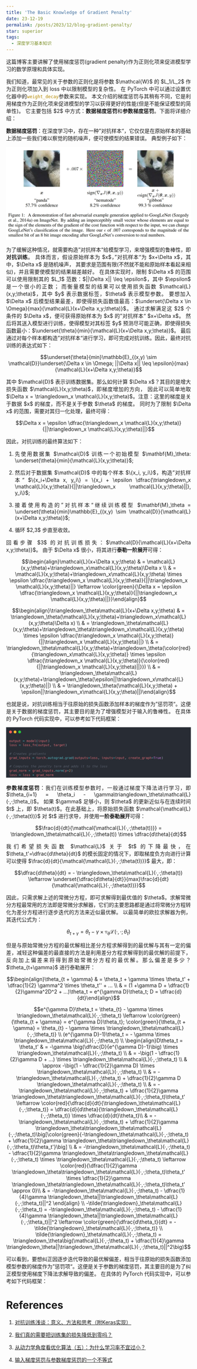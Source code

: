 ```yaml
---
title: 'The Basic Knowledge of Gradient Penalty'
date: 23-12-19
permalink: /posts/2023/12/blog-gradient-penalty/
star: superior
tags:
  - 深度学习基本知识
---
```


<p style="text-align:justify; text-justify:inter-ideograph;">这篇博客主要讲解了使用梯度惩罚(gradient penalty)作为正则化项来促进模型学习的数学原理和具体实现。</p>

<p style="text-align:justify; text-justify:inter-ideograph;">我们知道，最常见的关于参数的正则化是将参数 $\mathcal{W}$ 的 $L_1/L_2$ 作为正则化项加入到 loss 中以限制模型的复杂性。
在 PyTorch 中可以通过设置优化器中的<code style="color: #B58900">weight_decay</code>参数来实现。
本文介绍的梯度惩罚与其稍有不同，它是利用梯度作为正则化项来促进模型的学习以获得更好的性能(但是不能保证模型的简单性)。
它主要包括 $2$ 中方式：<b>数据梯度惩罚</b>和<b>参数梯度惩罚</b>。下面将详细介绍：</p>

<p style="text-align:justify; text-justify:inter-ideograph;"><b>数据梯度惩罚</b>：在深度学习中，存在一种”对抗样本“，它仅仅是在原始样本的基础上添加一些我们难以察觉的随机噪声，便可使模型的结果错误。
典型例子如下：</p>

![adversarial example](/images/adversarial_example.png)

<p style="text-align:justify; text-justify:inter-ideograph;">为了缓解这种情况，就需要构造”对抗样本“给模型学习，来增强模型的鲁棒性，即<b>对抗训练</b>。
具体而言，假设原始样本为 $x$，”对抗样本“为 $x+\Delta x$，其中，$\Delta x$ 是随机噪声，
其要求是范围有限(不然就不能和原始样本看起来相似)，并且需要使模型的结果越差越好。
在具体实现时，限制 $\Delta x$ 的范围可以使用限制其的 $L_1$ 范数：$||\Delta x|| \leq \epsilon$，其中 $\epsilon$ 是一个很小的正数；
而衡量模型的结果可以使用损失函数 $\mathcal{L}(x,y;\theta)$，其中 $y$ 表示数据标签，$\theta$ 表示模型参数。
要想加入 $\Delta x$ 后模型结果最差，即使得损失函数值最高：$\underset{\Delta x \in \Omega}{max}{\mathcal{L}(x+\Delta x,y;\theta)}$。
通过求解满足这 $2$ 个条件的 $\Delta x$，便可获得原始样本为 $x$ 的”对抗样本“ $x+\Delta x$。
然后将其送入模型进行训练，使得模型对其标签 $y$ 预测尽可能正确，即使得损失函数最小：$\underset{\theta}{min}{\mathcal{L}(x+\Delta x,y;\theta)}$。
最后通过对每个样本都构造”对抗样本“进行学习，即可完成对抗训练。因此，最终对抗训练的表达式如下：</p>

$$\underset{\theta}{min}\mathbb{E}_{(x,y) \sim \mathcal{D}}\underset{\Delta x \in \Omega; ||\Delta x|| \leq \epsilon}{max}{\mathcal{L}(x+\Delta x,y;\theta)}$$

<p style="text-align:justify; text-justify:inter-ideograph;">其中 $\mathcal{D}$ 表示训练数据集。那么如何计算 $\Delta x$？其目的是增大损失函数 $\mathcal{L}(x,y;\theta)$，即梯度增加的方向，
因此可以简单地取 $\Delta x = \triangledown_x \mathcal{L}(x,y;\theta)$。注意：这里的梯度是关于数据 $x$ 的梯度，而不是关于参数 $\theta$ 的梯度。
同时为了限制 $\Delta x$ 的范围，需要对其归一化处理，最终可得：</p>

$$\Delta x = \epsilon \dfrac{\triangledown_x \mathcal{L}(x,y;\theta)}{||\triangledown_x \mathcal{L}(x,y;\theta)||}$$

<p style="text-align:justify; text-justify:inter-ideograph;">因此，对抗训练的最终算法如下：</p>

1. <p style="text-align:justify; text-justify:inter-ideograph;">先使用数据集 $\mathcal{D}$ 训练一个初始模型 $\mathbf{M}_\theta: \underset{\theta}{min}{\mathcal{L}(x,y;\theta)}$;
2. <p style="text-align:justify; text-justify:inter-ideograph;">然后对于数据集 $\mathcal{D}$ 中的每个样本 $\{x_i, y_i\}$，构造”对抗样本“  $\{x_i+\Delta x, y_i\} = \{x_i + \epsilon \dfrac{\triangledown_x \mathcal{L}(x,y;\theta)}{||\triangledown_x \mathcal{L}(x,y;\theta)||}, y_i\}$;
3. <p style="text-align:justify; text-justify:inter-ideograph;">接着使用构造的”对抗样本“继续训练模型 $\mathbf{M}_\theta = \underset{\theta}{min}\mathbb{E}_{(x,y) \sim \mathcal{D}}{\mathcal{L}(x+\Delta x,y;\theta)}$;
4. <p style="text-align:justify; text-justify:inter-ideograph;">循环 $2,3$ 步直至收敛。</p>

<p style="text-align:justify; text-justify:inter-ideograph;">回看步骤 $3$ 的对抗训练损失：$\mathcal{D}{\mathcal{L}(x+\Delta x,y;\theta)}$。
由于 $\Delta x$ 很小，将其进行<b>泰勒一阶展开</b>可得：</p>

$$\begin{align}\mathcal{L}(x+\Delta x,y;\theta) & = \mathcal{L}(x,y;\theta)+\triangledown_x\mathcal{L}(x,y;\theta)\Delta x \\
& = \mathcal{L}(x,y;\theta)+\triangledown_x\mathcal{L}(x,y;\theta) \times \epsilon \dfrac{\triangledown_x \mathcal{L}(x,y;\theta)}{||\triangledown_x \mathcal{L}(x,y;\theta)||} \leftarrow \color{green}{\Delta x = \epsilon \dfrac{\triangledown_x \mathcal{L}(x,y;\theta)}{||\triangledown_x \mathcal{L}(x,y;\theta)||}}\end{align}$$

$$\begin{align}\triangledown_\theta\mathcal{L}(x+\Delta x,y;\theta) & = \triangledown_\theta(\mathcal{L}(x,y;\theta)+\triangledown_x\mathcal{L}(x,y;\theta)\Delta x) \\
& = \triangledown_\theta\mathcal{L}(x,y;\theta)+\triangledown_\theta\triangledown_x\mathcal{L}(x,y;\theta) \times \epsilon \dfrac{\triangledown_x \mathcal{L}(x,y;\theta)}{||\triangledown_x \mathcal{L}(x,y;\theta)||} \\
& = \triangledown_\theta\mathcal{L}(x,y;\theta)+\triangledown_\theta(\color{red}{\triangledown_x\mathcal{L}(x,y;\theta)} \times \epsilon \dfrac{\triangledown_x \mathcal{L}(x,y;\theta)}{\color{red}{||\triangledown_x \mathcal{L}(x,y;\theta)||}}) \\
& = \triangledown_\theta\mathcal{L}(x,y;\theta)+\triangledown_\theta(\epsilon||\triangledown_x\mathcal{L}(x,y;\theta)||) \\
& = \triangledown_\theta(\mathcal{L}(x,y;\theta) + \epsilon||\triangledown_x\mathcal{L}(x,y;\theta)||)\end{align}$$

<p style="text-align:justify; text-justify:inter-ideograph;">也就是说，对抗训练相当于往原始的损失函数添加样本的梯度作为”惩罚项“。这便是关于数据的梯度惩罚，其主要目的是为了增强模型对于输入的鲁棒性。
在具体的 PyTorch 代码实现中，可以参考如下代码框架：</p>

![data penalty gradient code](/images/data_gradient_penalty.png)

<p style="text-align:justify; text-justify:inter-ideograph;"><b>参数梯度惩罚</b>：我们在训练模型参数时，一般通过梯度下降法进行学习，即 $\theta_{i+1} = \theta_i - \gamma\triangledown_\theta\mathcal{L}(·,·;\theta_i)$。
如果 $\gamma$ 足够小，则 $\theta$ 的更新近似与在连续时间 $t$ 上，即 $\theta(t)$。在此基础上，将原始损失函数 $\mathcal{\mathcal{L}(·,·;\theta(t))}$ 对 $t$ 进行求导，并使用<b>一阶泰勒展开</b>可得：</p>

$$\frac{d}{dt}{\mathcal{\mathcal{L}(·,·;\theta(t))}} = \triangledown_\theta\mathcal{L}(·,·;\theta(t)) \times \dfrac{d\theta}{dt}$$

<p style="text-align:justify; text-justify:inter-ideograph;">我们希望损失函数 $\mathcal{L}$ 关于 $t$ 的下降最快，在 $\theta_t'=\dfrac{d\theta}{dt}$ 的模长固定的情况下，即取梯度负方向进行计算可以使得 $\frac{d}{dt}{\mathcal{\mathcal{L}(·,·;\theta(t))}}$ 最大，即：</p>

$$\dfrac{d\theta}{dt} = - \triangledown_\theta\mathcal{L}(·,·;\theta(t)) \leftarrow \underset{\dfrac{d\theta}{dt}}{max}\frac{d}{dt}{\mathcal{\mathcal{L}(·,·;\theta(t))}}$$

<p style="text-align:justify; text-justify:inter-ideograph;">因此，只需求解上述的常微分方程，即可求解得到最优值的 $\theta$。求解常微分方程最常用的方法即是常微分求解器，它们的主要思路都是通过将常微分方程转化为差分方程进行逐步迭代的方法来近似最优解。
以最简单的欧拉求解器为例，其迭代公式为：</p>

$$\theta_{t + \gamma} = \theta_{t} - \gamma \times \triangledown_\theta\mathcal{L}(·,·;\theta_t)$$

<p style="text-align:justify; text-justify:inter-ideograph;">但是与原始常微分方程的最优解相比差分方程求解得到的最优解与其有一定的偏差，减轻这种偏差的最直接的方法是利用差分方程求解得到的最优解的前提下，
反向加上偏差来将得到原始常微分方程的最优解。那么偏差是多少？$\theta_{t+\gamma}$ 进行泰勒展开：</p>

$$\begin{align}\theta_{t + \gamma} & = \theta_t + \gamma \times \theta_t' + \dfrac{1}{2} \gamma^2 \times \theta_t'' + ... \\
& = (1  +\gamma D + \dfrac{1}{2}\gamma^2D^2 + ...)\theta_t = e^{\gamma D}\theta_t; D = \dfrac{d}{dt}\end{align}$$

$$e^{\gamma D}\theta_t = \theta_{t} - \gamma \times \triangledown_\theta\mathcal{L}(·,·;\theta_t) \leftarrow \color{green}{\theta_{t + \gamma} = e^{\gamma D}\theta_t}; \color{green}{\theta_{t + \gamma} = \theta_{t} - \gamma \times \triangledown_\theta\mathcal{L}(·,·;\theta_t)} \\
(e^{\gamma D}-1)\theta_t = - \gamma \times \triangledown_\theta\mathcal{L}(·,·;\theta_t) \\
\begin{align}D\theta_t = \theta_t' & = -\gamma \big(\dfrac{D}{e^{\gamma D}-1}\big) \times \triangledown_\theta\mathcal{L}(·,·;\theta_t) \\
& = -\big(1 - \dfrac{1}{2}\gamma D + ...) \times \triangledown_\theta\mathcal{L}(·,·;\theta_t) \\
& \approx -\big(1 - \dfrac{1}{2}\gamma D) \times \triangledown_\theta\mathcal{L}(·,·;\theta_t) \\
& = -\triangledown_\theta\mathcal{L}(·,·;\theta_t) + \dfrac{1}{2}\gamma D \triangledown_\theta\mathcal{L}(·,·;\theta_t) \\
& = -\triangledown_\theta\mathcal{L}(·,·;\theta_t) + \dfrac{1}{2}\gamma \triangledown_\theta\triangledown_\theta\mathcal{L}(·,·;\theta_t)\theta_t' \leftarrow \color{red}{\dfrac{d}{dt}{\triangledown_\theta\mathcal{L}(·,·;\theta_t)} = \dfrac{d}{d\theta}{\triangledown_\theta\mathcal{L}(·,·;\theta_t)} \times \dfrac{d}{dt}\theta_t}\\
& = -\triangledown_\theta\mathcal{L}(·,·;\theta_t) + \dfrac{1}{2}\gamma \triangledown_\theta\triangledown_\theta\mathcal{L}(·,·;\theta_t)\big[\color{green}{-\triangledown_\theta\mathcal{L}(·,·;\theta_t) + \dfrac{1}{2}\gamma \triangledown_\theta\triangledown_\theta\mathcal{L}(·,·;\theta_t)\theta_t'}\big] \\
& = -\triangledown_\theta\mathcal{L}(·,·;\theta_t) - \dfrac{1}{2}\gamma \triangledown_\theta\triangledown_\theta\mathcal{L}(·,·;\theta_t) \times \triangledown_\theta\mathcal{L}(·,·;\theta_t) \leftarrow \color{red}{\dfrac{1}{2}\gamma \triangledown_\theta\triangledown_\theta\mathcal{L}(·,·;\theta_t)\theta_t' \times \dfrac{1}{2}\gamma \triangledown_\theta\triangledown_\theta\mathcal{L}(·,·;\theta_t)\theta_t' \approx 0}\\
& = -\triangledown_\theta\mathcal{L}(·,·;\theta_t) - \dfrac{1}{4}\gamma \triangledown_\theta||\triangledown_\theta\mathcal{L}(·,·;\theta_t)||^2 \end{align} \\
-\tilde{\triangledown}_\theta\mathcal{L}(·,·;\theta_t) = -\triangledown_\theta\mathcal{L}(·,·;\theta_t) - \dfrac{1}{4}\gamma \triangledown_\theta||\triangledown_\theta\mathcal{L}(·,·;\theta_t)||^2 \leftarrow \color{green}{\dfrac{d\theta_t}{dt} = - \tilde{\triangledown}_\theta\mathcal{L}(·,·;\theta_t)} \\
\tilde{\triangledown}_\theta\mathcal{L}(·,·;\theta_t) = \triangledown_\theta\big(\mathcal{L}(·,·;\theta_t) + \dfrac{1}{4}\gamma \triangledown_\theta||\triangledown_\theta\mathcal{L}(·,·;\theta_t)||^2\big)$$

<p style="text-align:justify; text-justify:inter-ideograph;">可以看到，要想纠正因逐步迭代导致的最优解偏差，相当于往原始的损失函数添加模型参数的梯度作为”惩罚项“。这便是关于参数的梯度惩罚，其主要目的是为了纠正模型使用梯度下降法求解导致的偏差。
在具体的 PyTorch 代码实现中，可以参考如下代码框架：</p>

References
===

1. [对抗训练浅谈：意义、方法和思考（附Keras实现）](https://kexue.fm/archives/7234)

2. [我们真的需要把训练集的损失降低到零吗？](https://kexue.fm/archives/7643)

3. [从动力学角度看优化算法（五）：为什么学习率不宜过小？](https://kexue.fm/archives/7787)

4. [输入梯度惩罚与参数梯度惩罚的一个不等式](https://kexue.fm/archives/8796)